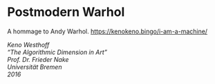 # Postmodern Warhol

A hommage to Andy Warhol. 
https://kenokeno.bingo/i-am-a-machine/
 
*Keno Westhoff*  
*“The Algorithmic Dimension in Art”*  
*Prof. Dr. Frieder Nake*  
*Universität Bremen*  
*2016*
